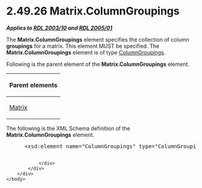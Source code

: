 <html dir="LTR" xmlns:mshelp="http://msdn.microsoft.com/mshelp" xmlns:ddue="http://ddue.schemas.microsoft.com/authoring/2003/5" xmlns:xlink="http://www.w3.org/1999/xlink" xmlns:tool="http://www.microsoft.com/tooltip">
    <head>
        <meta http-equiv="Content-Type" content="text/html; CHARSET=utf-8"></meta>
        <meta name="save" content="history"></meta>
        <title>2.49.26 Matrix.ColumnGroupings</title>
        <xml>
            <mshelp:toctitle title="2.49.26 Matrix.ColumnGroupings"></mshelp:toctitle>
            <mshelp:rltitle title="[MS-RDL]: Matrix.ColumnGroupings"></mshelp:rltitle>
            <mshelp:keyword index="A" term="4f899ed6-1e3e-44a6-bd58-45c0468ecc54"></mshelp:keyword>
            <mshelp:attr name="DCSext.ContentType" value="open specification"></mshelp:attr>
            <mshelp:attr name="AssetID" value="4f899ed6-1e3e-44a6-bd58-45c0468ecc54"></mshelp:attr>
            <mshelp:attr name="TopicType" value="kbRef"></mshelp:attr>
            <mshelp:attr name="DCSext.Title" value="[MS-RDL]: Matrix.ColumnGroupings" />
        </xml>
    </head>
    <body>
        <div id="header">
            <h1 class="heading">2.49.26 Matrix.ColumnGroupings</h1>
        </div>
        <div id="mainSection">
            <div id="mainBody">
                <div id="allHistory" class="saveHistory"></div>
                <div id="sectionSection0" class="section" name="collapseableSection">
                    

<p><b><i>Applies to </i></b><a href="a7e2ad00-07c8-4f6d-80ab-3ad55df7b233.htm"><b><i>RDL 2003/10</i></b></a><b>
<i>and </i></b><a href="3ebe2912-4958-4832-b391-cad1f5e13338.htm"><b><i>RDL 2005/01</i></b></a></p>

<p>The <b>Matrix.ColumnGroupings</b> element specifies the
collection of column <b>groupings</b> for a matrix. This element MUST be
specified. The <b>Matrix.ColumnGroupings</b> element is of type <a href="6441b94a-4767-4506-9772-287d041c7c2f.htm">ColumnGroupings</a>.</p>

<p>Following is the parent element of the <b>Matrix.ColumnGroupings</b>
element.</p>

<table>
 <thead>
  <tr>
   <th>
   <p>Parent elements</p>
   </th>
  </tr>
 </thead>
 <tr>
  <td>
  <p><a href="25419c0a-c7c6-43d7-8ca5-1af842666dcb.htm">Matrix</a></p>
  </td>
 </tr>
</table>

<p>The following is the XML Schema definition of the <b>Matrix.ColumnGroupings</b>
element.           </p>

<dl>
<dd>
<div><pre> &lt;xsd:element name=&quot;ColumnGroupings&quot; type=&quot;ColumnGroupingsType&quot; /&gt;
  
</pre></div>
</dd></dl>


                </div>
            </div>
        </div>
    </body>
</html>